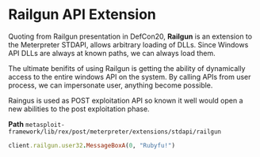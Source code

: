 # Railgun API Extension
Quoting from Railgun presentation in DefCon20, **Railgun** is an extension to the Meterpreter STDAPI, allows arbitrary loading of DLLs. Since Windows API DLLs are always at known paths, we can always load them.

The ultimate benifits of using Railgun is getting the ability of dynamically access to the entire windows API on the system. By calling APIs from user process, we can impersonate user, anything become possible. 

Raingus is used as POST exploitation API so known it well would open a new abilities to the post exploitation phase. 


**Path**
`metasploit-framework/lib/rex/post/meterpreter/extensions/stdapi/railgun`


```ruby
client.railgun.user32.MessageBoxA(0, "Rubyfu!")
```